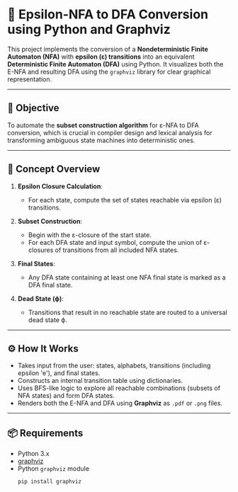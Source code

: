 # 🔁 Epsilon-NFA to DFA Conversion using Python and Graphviz

This project implements the conversion of a **Nondeterministic Finite Automaton (NFA)** with **epsilon (ε) transitions** into an equivalent **Deterministic Finite Automaton (DFA)** using Python. It visualizes both the E-NFA and resulting DFA using the `graphviz` library for clear graphical representation.

---

## 🎯 Objective

To automate the **subset construction algorithm** for ε-NFA to DFA conversion, which is crucial in compiler design and lexical analysis for transforming ambiguous state machines into deterministic ones.

---

## 🧠 Concept Overview

1. **Epsilon Closure Calculation**:
   - For each state, compute the set of states reachable via epsilon (ε) transitions.

2. **Subset Construction**:
   - Begin with the ε-closure of the start state.
   - For each DFA state and input symbol, compute the union of ε-closures of transitions from all included NFA states.

3. **Final States**:
   - Any DFA state containing at least one NFA final state is marked as a DFA final state.

4. **Dead State (ϕ)**:
   - Transitions that result in no reachable state are routed to a universal dead state ϕ.

---

## ⚙️ How It Works

- Takes input from the user: states, alphabets, transitions (including epsilon 'e'), and final states.
- Constructs an internal transition table using dictionaries.
- Uses BFS-like logic to explore all reachable combinations (subsets of NFA states) and form DFA states.
- Renders both the E-NFA and DFA using **Graphviz** as `.pdf` or `.png` files.

---

## 📦 Requirements

- Python 3.x
- [graphviz](https://graphviz.org/download/)
- Python `graphviz` module
  ```bash
  pip install graphviz
